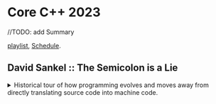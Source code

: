 <!--
// cSpell:ignore
-->

# Core C++ 2023

<!-- <details> -->
<summary>
//TODO: add Summary
</summary>

[playlist](https://www.youtube.com/playlist?list=PLn4wYlDYx4bs0p9S6aFvKaASoCLFVwt_E), [Schedule](https://corecpp.org/schedule/).

## David Sankel :: The Semicolon is a Lie

<details>
<summary>
Historical tour of how programming evolves and moves away from directly translating source code into machine code.
</summary>

[The Semicolon is a Lie](https://youtu.be/ICf_6L1kJcE)

programming history, David's history and how they intersect.

> 1. Computers are fast
> 2. Programming is an illusion

**TI 99/4A computer**

Texas instruments old "computers" came with manuals of the code to type into it and then you could run the "games".

| Metric           | TI 99/4a  | 386 sx      | Pentium       | Z600
| ---------------- | --------- | ----------- | -------|------ |
| Ram              | 16 Kb     | 4 Mb        | 16 Mb         | 24 Gb
| Registers        | 16 bit    | 32 bit      | 32 bit        | 64 bit
| CPU              | 3 Mhz     | -           | 133Mgz        | 2.64Ghz
| Memory           | -         | 40Mb        | 500Mb         | 1Tb
| Speed Over human | 3,829,787 | 101,333,333 | 2,537,000,000 | 72,090,000,000 (without multi-threading)


> **semicolon** - A mark (`;`) of punctuation, indicating a greater degree of separation than the comma.

**1947** - Assembly language, by *Kathleen Booth* and her husband *Andrew Booth*, created for the A.R.C machine, in preparation that the same instructions could carry over to more modern machines as they become available. **1951** - abstraction from a machine that creates instructions to a language that creates a the instructions. later we got *Grace Hopper* and the A-0 system (arithmetic Language version 0), which laid the foundation for the first compiler. next we meet *John Backus* and **Fortran**, which introduced the optimizing compiler, and since then we no longer directly translate source code into machine code, we have something that changes it. *Frances E.Allen* introduces graph theory in the sixties.\
*Dennis Richie* and *Ken Thompson* creating the C language to work on the Unix operating system, later on *Bjarne Stroustrup* which borrowed from **Simula** and BCPL and created **C++**.

When Pentium 4 were released, the "NetBurst" architecture, instructions execute at the same time, using something called "shadow registers". so it's not only that the compiler modifies the source code into something else, the CPU also modifies the assembly code.
</details>

</details>
